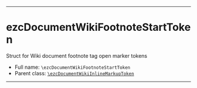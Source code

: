***

# ezcDocumentWikiFootnoteStartToken

Struct for Wiki document footnote tag open marker tokens

* Full name: `\ezcDocumentWikiFootnoteStartToken`
* Parent class: [`\ezcDocumentWikiInlineMarkupToken`](./ezcDocumentWikiInlineMarkupToken.md)

***

